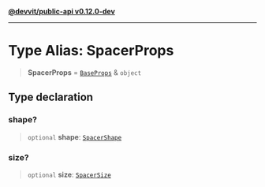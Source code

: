 [**@devvit/public-api v0.12.0-dev**](../../../../../../README.md)

---

# Type Alias: SpacerProps

> **SpacerProps** = [`BaseProps`](BaseProps.md) & `object`

## Type declaration

### shape?

> `optional` **shape**: [`SpacerShape`](SpacerShape.md)

### size?

> `optional` **size**: [`SpacerSize`](SpacerSize.md)
